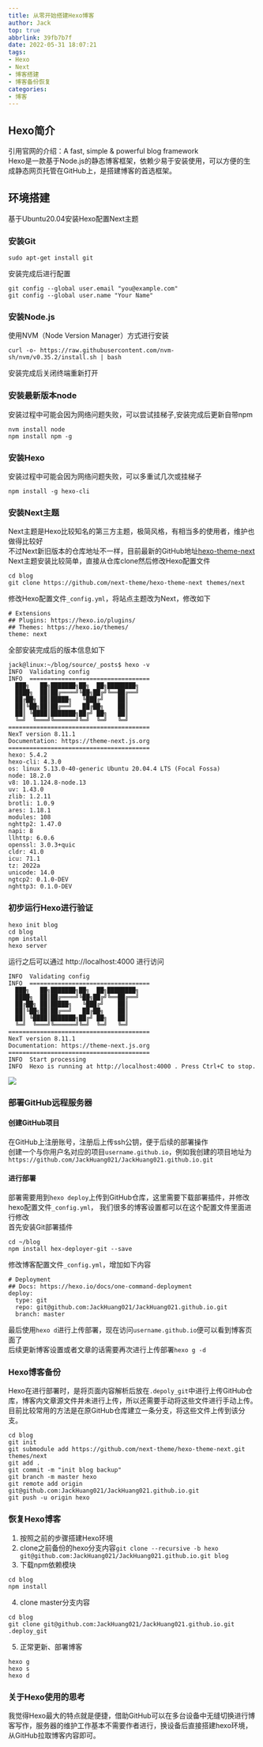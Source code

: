 ```yaml
---
title: 从零开始搭建Hexo博客
author: Jack
top: true
abbrlink: 39fb7b7f
date: 2022-05-31 18:07:21
tags:
- Hexo
- Next
- 博客搭建
- 博客备份恢复
categories: 
- 博客
---
```


## Hexo简介
引用官网的介绍：A fast, simple & powerful blog framework  
Hexo是一款基于Node.js的静态博客框架，依赖少易于安装使用，可以方便的生成静态网页托管在GitHub上，是搭建博客的首选框架。

## 环境搭建
基于Ubuntu20.04安装Hexo配置Next主题
<!-- more -->

### 安装Git
```
sudo apt-get install git
```
安装完成后进行配置
```
git config --global user.email "you@example.com"
git config --global user.name "Your Name"
```

### 安装Node.js
使用NVM（Node Version Manager）方式进行安装
```
curl -o- https://raw.githubusercontent.com/nvm-sh/nvm/v0.35.2/install.sh | bash
```
安装完成后关闭终端重新打开

### 安装最新版本node
安装过程中可能会因为网络问题失败，可以尝试挂梯子,安装完成后更新自带npm
```
nvm install node
npm install npm -g
```

### 安装Hexo
安装过程中可能会因为网络问题失败，可以多重试几次或挂梯子
```
npm install -g hexo-cli
```

### 安装Next主题
Next主题是Hexo比较知名的第三方主题，极简风格，有相当多的使用者，维护也做得比较好  
不过Next新旧版本的仓库地址不一样，目前最新的GitHub地址[hexo-theme-next](https://github.com/next-theme/hexo-theme-next.git)  
Next主题安装比较简单，直接从仓库clone然后修改Hexo配置文件
```
cd blog
git clone https://github.com/next-theme/hexo-theme-next themes/next
```
修改Hexo配置文件`_config.yml`，将站点主题改为Next，修改如下
```
# Extensions
## Plugins: https://hexo.io/plugins/
## Themes: https://hexo.io/themes/
theme: next
```

全部安装完成后的版本信息如下
```
jack@linux:~/blog/source/_posts$ hexo -v
INFO  Validating config
INFO  ==================================
  ███╗   ██╗███████╗██╗  ██╗████████╗
  ████╗  ██║██╔════╝╚██╗██╔╝╚══██╔══╝
  ██╔██╗ ██║█████╗   ╚███╔╝    ██║
  ██║╚██╗██║██╔══╝   ██╔██╗    ██║
  ██║ ╚████║███████╗██╔╝ ██╗   ██║
  ╚═╝  ╚═══╝╚══════╝╚═╝  ╚═╝   ╚═╝
========================================
NexT version 8.11.1
Documentation: https://theme-next.js.org
========================================
hexo: 5.4.2
hexo-cli: 4.3.0
os: linux 5.13.0-40-generic Ubuntu 20.04.4 LTS (Focal Fossa)
node: 18.2.0
v8: 10.1.124.8-node.13
uv: 1.43.0
zlib: 1.2.11
brotli: 1.0.9
ares: 1.18.1
modules: 108
nghttp2: 1.47.0
napi: 8
llhttp: 6.0.6
openssl: 3.0.3+quic
cldr: 41.0
icu: 71.1
tz: 2022a
unicode: 14.0
ngtcp2: 0.1.0-DEV
nghttp3: 0.1.0-DEV
```

### 初步运行Hexo进行验证
```
hexo init blog
cd blog
npm install
hexo server
```
运行之后可以通过 http://localhost:4000 进行访问
```
INFO  Validating config
INFO  ==================================
  ███╗   ██╗███████╗██╗  ██╗████████╗
  ████╗  ██║██╔════╝╚██╗██╔╝╚══██╔══╝
  ██╔██╗ ██║█████╗   ╚███╔╝    ██║
  ██║╚██╗██║██╔══╝   ██╔██╗    ██║
  ██║ ╚████║███████╗██╔╝ ██╗   ██║
  ╚═╝  ╚═══╝╚══════╝╚═╝  ╚═╝   ╚═╝
========================================
NexT version 8.11.1
Documentation: https://theme-next.js.org
========================================
INFO  Start processing
INFO  Hexo is running at http://localhost:4000 . Press Ctrl+C to stop.
```
![](https://cdn.jsdelivr.net/gh/JackHuang021/images@master/imageshexo_next_theme.png)

### 部署GitHub远程服务器

#### 创建GitHub项目
在GitHub上注册账号，注册后上传ssh公钥，便于后续的部署操作  
创建一个与你用户名对应的项目`username.github.io`，例如我创建的项目地址为`https://github.com/JackHuang021/JackHuang021.github.io.git`  

#### 进行部署
部署需要用到`hexo deploy`上传到GitHub仓库，这里需要下载部署插件，并修改hexo配置文件`_config.yml`，
我们很多的博客设置都可以在这个配置文件里面进行修改  
首先安装Git部署插件
```
cd ~/blog
npm install hex-deployer-git --save
```
修改博客配置文件`_config.yml`，增加如下内容
```
# Deployment
## Docs: https://hexo.io/docs/one-command-deployment
deploy:
  type: git
  repo: git@github.com:JackHuang021/JackHuang021.github.io.git
  branch: master
```
最后使用`hexo d`进行上传部署，现在访问`username.github.io`便可以看到博客页面了  
后续更新博客设置或者文章的话需要再次进行上传部署`hexo g -d`

### Hexo博客备份
Hexo在进行部署时，是将页面内容解析后放在`.depoly_git`中进行上传GitHub仓库，博客内文章源文件并未进行上传，所以还需要手动将这些文件进行手动上传。目前比较常用的方法是在原GitHub仓库建立一条分支，将这些文件上传到该分支。
```
cd blog 
git init 
git submodule add https://github.com/next-theme/hexo-theme-next.git themes/next
git add .
git commit -m "init blog backup"
git branch -m master hexo
git remote add origin git@github.com:JackHuang021/JackHuang021.github.io.git
git push -u origin hexo
```

### 恢复Hexo博客
1. 按照之前的步骤搭建Hexo环境
2. clone之前备份的hexo分支内容`git clone --recursive -b hexo git@github.com:JackHuang021/JackHuang021.github.io.git blog`
3. 下载npm依赖模块
```
cd blog
npm install
```
4. clone master分支内容
```
cd blog
git clone git@github.com:JackHuang021/JackHuang021.github.io.git .deploy_git 
```
5. 正常更新、部署博客
```
hexo g
hexo s
hexo d
```

### 关于Hexo使用的思考
我觉得Hexo最大的特点就是便捷，借助GitHub可以在多台设备中无缝切换进行博客写作，服务器的维护工作基本不需要作者进行，换设备后直接搭建hexo环境，从GitHub拉取博客内容即可。
